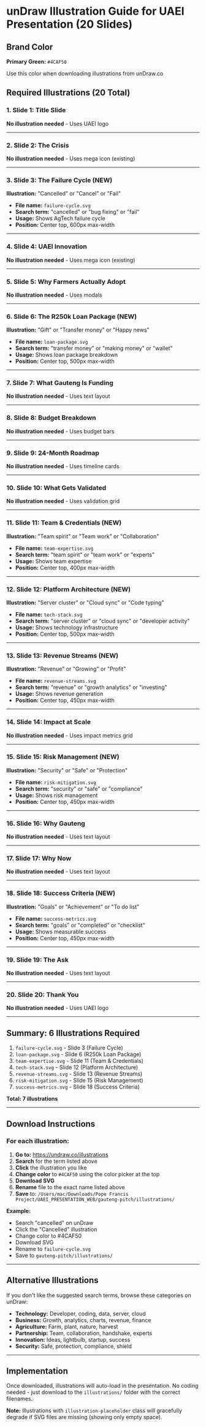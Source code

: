 # unDraw Illustration Guide for UAEI Presentation (20 Slides)

## Brand Color
**Primary Green:** `#4CAF50`

Use this color when downloading illustrations from unDraw.co

## Required Illustrations (20 Total)

### 1. Slide 1: Title Slide
**No illustration needed** - Uses UAEI logo

---

### 2. Slide 2: The Crisis
**No illustration needed** - Uses mega icon (existing)

---

### 3. Slide 3: The Failure Cycle (NEW)
**Illustration:** "Cancelled" or "Cancel" or "Fail"
- **File name:** `failure-cycle.svg`
- **Search term:** "cancelled" or "bug fixing" or "fail"
- **Usage:** Shows AgTech failure cycle
- **Position:** Center top, 600px max-width

---

### 4. Slide 4: UAEI Innovation
**No illustration needed** - Uses mega icon (existing)

---

### 5. Slide 5: Why Farmers Actually Adopt
**No illustration needed** - Uses modals

---

### 6. Slide 6: The R250k Loan Package (NEW)
**Illustration:** "Gift" or "Transfer money" or "Happy news"
- **File name:** `loan-package.svg`
- **Search term:** "transfer money" or "making money" or "wallet"
- **Usage:** Shows loan package breakdown
- **Position:** Center top, 500px max-width

---

### 7. Slide 7: What Gauteng Is Funding
**No illustration needed** - Uses text layout

---

### 8. Slide 8: Budget Breakdown
**No illustration needed** - Uses budget bars

---

### 9. Slide 9: 24-Month Roadmap
**No illustration needed** - Uses timeline cards

---

### 10. Slide 10: What Gets Validated
**No illustration needed** - Uses validation grid

---

### 11. Slide 11: Team & Credentials (NEW)
**Illustration:** "Team spirit" or "Team work" or "Collaboration"
- **File name:** `team-expertise.svg`
- **Search term:** "team spirit" or "team work" or "experts"
- **Usage:** Shows team expertise
- **Position:** Center top, 400px max-width

---

### 12. Slide 12: Platform Architecture (NEW)
**Illustration:** "Server cluster" or "Cloud sync" or "Code typing"
- **File name:** `tech-stack.svg`
- **Search term:** "server cluster" or "cloud sync" or "developer activity"
- **Usage:** Shows technology infrastructure
- **Position:** Center top, 500px max-width

---

### 13. Slide 13: Revenue Streams (NEW)
**Illustration:** "Revenue" or "Growing" or "Profit"
- **File name:** `revenue-streams.svg`
- **Search term:** "revenue" or "growth analytics" or "investing"
- **Usage:** Shows revenue generation
- **Position:** Center top, 450px max-width

---

### 14. Slide 14: Impact at Scale
**No illustration needed** - Uses impact metrics grid

---

### 15. Slide 15: Risk Management (NEW)
**Illustration:** "Security" or "Safe" or "Protection"
- **File name:** `risk-mitigation.svg`
- **Search term:** "security" or "safe" or "compliance"
- **Usage:** Shows risk management
- **Position:** Center top, 450px max-width

---

### 16. Slide 16: Why Gauteng
**No illustration needed** - Uses text layout

---

### 17. Slide 17: Why Now
**No illustration needed** - Uses text layout

---

### 18. Slide 18: Success Criteria (NEW)
**Illustration:** "Goals" or "Achievement" or "To do list"
- **File name:** `success-metrics.svg`
- **Search term:** "goals" or "completed" or "checklist"
- **Usage:** Shows measurable success
- **Position:** Center top, 450px max-width

---

### 19. Slide 19: The Ask
**No illustration needed** - Uses text layout

---

### 20. Slide 20: Thank You
**No illustration needed** - Uses UAEI logo

---

## Summary: 6 Illustrations Required

1. `failure-cycle.svg` - Slide 3 (Failure Cycle)
2. `loan-package.svg` - Slide 6 (R250k Loan Package)
3. `team-expertise.svg` - Slide 11 (Team & Credentials)
4. `tech-stack.svg` - Slide 12 (Platform Architecture)
5. `revenue-streams.svg` - Slide 13 (Revenue Streams)
6. `risk-mitigation.svg` - Slide 15 (Risk Management)
7. `success-metrics.svg` - Slide 18 (Success Criteria)

**Total: 7 illustrations**

---

## Download Instructions

### For each illustration:

1. **Go to:** https://undraw.co/illustrations
2. **Search** for the term listed above
3. **Click** the illustration you like
4. **Change color** to `#4CAF50` using the color picker at the top
5. **Download SVG**
6. **Rename** file to the exact name listed above
7. **Save** to: `/Users/mac/Downloads/Pope Francis Project/UAEI_PRESENTATION_WEB/gauteng-pitch/illustrations/`

**Example:**
- Search "cancelled" on unDraw
- Click the "Cancelled" illustration
- Change color to #4CAF50
- Download SVG
- Rename to `failure-cycle.svg`
- Save to `gauteng-pitch/illustrations/`

---

## Alternative Illustrations

If you don't like the suggested search terms, browse these categories on unDraw:
- **Technology:** Developer, coding, data, server, cloud
- **Business:** Growth, analytics, charts, revenue, finance
- **Agriculture:** Farm, plant, nature, harvest
- **Partnership:** Team, collaboration, handshake, experts
- **Innovation:** Ideas, lightbulb, startup, success
- **Security:** Safe, protection, compliance, shield

---

## Implementation

Once downloaded, illustrations will auto-load in the presentation. No coding needed - just download to the `illustrations/` folder with the correct filenames.

**Note:** Illustrations with `illustration-placeholder` class will gracefully degrade if SVG files are missing (showing only empty space).
